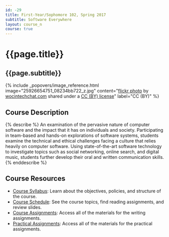 ```yaml
---
id: -29
title: First-Year/Sophomore 102, Spring 2017
subtitle: Software Everywhere
layout: course_n
course: true
---
```


# {{page.title}}
## {{page.subtitle}}

<!-- Include header image -->
{% include _popovers/image_reference.html image="25926654751_08234bb722_z.jpg" content="<a title='wocintech (microsoft) - 74' href='https://flickr.com/photos/wocintechchat/25926654751'>flickr photo</a> by <a href='https://flickr.com/people/wocintechchat'>wocintechchat.com</a> shared under a <a href='https://creativecommons.org/licenses/by/2.0/'>CC (BY) license</a>" label="CC (BY)" %}

## Course Description

{% describe %}
An examination of the pervasive nature of computer software and the impact that it has on individuals and society.
Participating in team-based and hands-on explorations of software systems, students examine the technical and ethical
challenges facing a culture that relies heavily on computer software. Using state-of-the-art software technology to
investigate topics such as social networking, online search, and digital music, students further develop their oral and
written communication skills.
{% enddescribe %}

## Course Resources

<ul class="fa-ul">

<li><i class="fa-li fa fa-arrow-right"></i><a href="{{site.baseurl}}teaching/fs102S2017/provide/syllabus/fs102S2017_syllabus.pdf"
class="major">Course Syllabus</a>: Learn about the objectives, policies, and structure of the course.

<li><i class="fa-li fa fa-arrow-right"></i><a href="{{site.baseurl}}teaching/fs102S2017/schedule/"
class="major">Course Schedule</a>: See the course topics, find reading assignments, and review slides.

<li><i class="fa-li fa fa-arrow-right"></i><a href="{{site.baseurl}}teaching/fs102S2017/assignments/"
class="major">Course Assignments</a>: Access all of the materials for the writing assignments.

<li><i class="fa-li fa fa-arrow-right"></i><a href="{{site.baseurl}}teaching/fs102S2017/practicals/"
class="major">Practical Assignments</a>: Access all of the materials for the practical assignments.

</ul>
